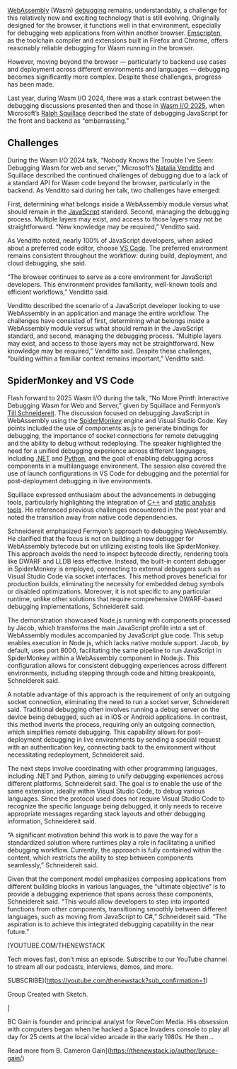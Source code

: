 [WebAssembly](https://thenewstack.io/webassembly/) (Wasm) [debugging](https://thenewstack.io/master-the-art-of-python-debugging-with-these-tips/) remains, understandably, a challenge for this relatively new and exciting technology that is still evolving. Originally designed for the browser, it functions well in that environment, especially for debugging web applications from within another browser. [Emscripten](https://thenewstack.io/how-to-compile-c-code-into-webassembly-with-emscripten/), as the toolchain compiler and extensions built in Firefox and Chrome, offers reasonably reliable debugging for Wasm running in the browser.

However, moving beyond the browser — particularly to backend use cases and deployment across different environments and languages — debugging becomes significantly more complex. Despite these challenges, progress has been made.

Last year, during Wasm I/O 2024, there was a stark contrast between the debugging discussions presented then and those in [Wasm I/O 2025](https://2025.wasm.io/), when Microsoft’s [Ralph Squillace](https://github.com/squillace) described the state of debugging JavaScript for the front and backend as “embarrassing.”

## Challenges

During the Wasm I/O 2024 talk, “Nobody Knows the Trouble I’ve Seen: Debugging Wasm for web and server,” Microsoft’s [Natalia Venditto](https://www.linkedin.com/in/anfibiacreativa/) and Squillace described the continued challenges of debugging due to a lack of a standard API for Wasm code beyond the browser, particularly in the backend. As Venditto said during her talk, two challenges have emerged:

First, determining what belongs inside a WebAssembly module versus what should remain in the [JavaScript](https://thenewstack.io/introduction-to-javascript/) standard. Second, managing the debugging process. Multiple layers may exist, and access to those layers may not be straightforward. “New knowledge may be required,” Venditto said.

As Venditto noted, nearly 100% of JavaScript developers, when asked about a preferred code editor, choose [VS Code](https://thenewstack.io/how-to-use-vs-code-for-python-and-why-you-should/). The preferred environment remains consistent throughout the workflow: during build, deployment, and cloud debugging, she said.

“The browser continues to serve as a core environment for JavaScript developers. This environment provides familiarity, well-known tools and efficient workflows,” Venditto said.

Venditto described the scenario of a JavaScript developer looking to use WebAssembly in an application and manage the entire workflow. The challenges have consisted of first, determining what belongs inside a WebAssembly module versus what should remain in the JavaScript standard, and second, managing the debugging process. “Multiple layers may exist, and access to those layers may not be straightforward. New knowledge may be required,” Venditto said. Despite these challenges, “building within a familiar context remains important,” Venditto said.

## SpiderMonkey and VS Code

Flash forward to 2025 Wasm I/O during the talk, “No More Printf: Interactive Debugging Wasm for Web and Server,” given by Squillace and Fermyon’s [Till Schneidereit](https://www.linkedin.com/in/tillschneidereit/?originalSubdomain=de). The discussion focused on debugging JavaScript in WebAssembly using the [SpiderMonkey](https://thenewstack.io/python-meets-javascript-wasm-with-the-magic-of-pythonmonkey/) engine and Visual Studio Code. Key points included the use of components.as.js to generate bindings for debugging, the importance of socket connections for remote debugging and the ability to debug without redeploying. The speaker highlighted the need for a unified debugging experience across different languages, including [.NET](https://thenewstack.io/net-modernization-github-copilot-upgrade-eases-migrations/) and [Python](https://thenewstack.io/what-is-python/), and the goal of enabling debugging across components in a multilanguage environment. The session also covered the use of launch configurations in VS Code for debugging and the potential for post-deployment debugging in live environments.

Squillace expressed enthusiasm about the advancements in debugging tools, particularly highlighting the integration of [C++](https://thenewstack.io/feds-critical-software-must-drop-c-c-by-2026-or-face-risk/) and [static analysis tools](https://thenewstack.io/how-static-analysis-can-save-your-software/). He referenced previous challenges encountered in the past year and noted the transition away from native code dependencies.

Schneidereit emphasized Fermyon’s approach to debugging WebAssembly. He clarified that the focus is not on building a new debugger for WebAssembly bytecode but on utilizing existing tools like SpiderMonkey. This approach avoids the need to inspect bytecode directly, rendering tools like DWARF and LLDB less effective. Instead, the built-in content debugger in SpiderMonkey is employed, connecting to external debuggers such as Visual Studio Code via socket interfaces. This method proves beneficial for production builds, eliminating the necessity for embedded debug symbols or disabled optimizations. Moreover, it is not specific to any particular runtime, unlike other solutions that require comprehensive DWARF-based debugging implementations, Schneidereit said.

The demonstration showcased Node.js running with components processed by Jacob, which transforms the main JavaScript profile into a set of WebAssembly modules accompanied by JavaScript glue code. This setup enables execution in Node.js, which lacks native module support. Jacob, by default, uses port 8000, facilitating the same pipeline to run JavaScript in SpiderMonkey within a WebAssembly component in Node.js. This configuration allows for consistent debugging experiences across different environments, including stepping through code and hitting breakpoints, Schneidereit said.

A notable advantage of this approach is the requirement of only an outgoing socket connection, eliminating the need to run a socket server, Schneidereit said. Traditional debugging often involves running a debug server on the device being debugged, such as in iOS or Android applications. In contrast, this method inverts the process, requiring only an outgoing connection, which simplifies remote debugging. This capability allows for post-deployment debugging in live environments by sending a special request with an authentication key, connecting back to the environment without necessitating redeployment, Schneidereit said.

The next steps involve coordinating with other programming languages, including .NET and Python, aiming to unify debugging experiences across different platforms, Schneidereit said. The goal is to enable the use of the same extension, ideally within Visual Studio Code, to debug various languages. Since the protocol used does not require Visual Studio Code to recognize the specific language being debugged, it only needs to receive appropriate messages regarding stack layouts and other debugging information, Schneidereit said.

“A significant motivation behind this work is to pave the way for a standardized solution where runtimes play a role in facilitating a unified debugging workflow. Currently, the approach is fully contained within the content, which restricts the ability to step between components seamlessly,” Schneidereit said.

Given that the component model emphasizes composing applications from different building blocks in various languages, the “ultimate objective” is to provide a debugging experience that spans across these components, Schneidereit said. “This would allow developers to step into imported functions from other components, transitioning smoothly between different languages, such as moving from JavaScript to C#,” Schneidereit said. “The aspiration is to achieve this integrated debugging capability in the near future.”

[YOUTUBE.COM/THENEWSTACK

Tech moves fast, don't miss an episode. Subscribe to our YouTube
channel to stream all our podcasts, interviews, demos, and more.

SUBSCRIBE](https://youtube.com/thenewstack?sub_confirmation=1)

Group
Created with Sketch.

[![]()

BC Gain is founder and principal analyst for ReveCom Media. His obsession with computers began when he hacked a Space Invaders console to play all day for 25 cents at the local video arcade in the early 1980s. He then...

Read more from B. Cameron Gain](https://thenewstack.io/author/bruce-gain/)